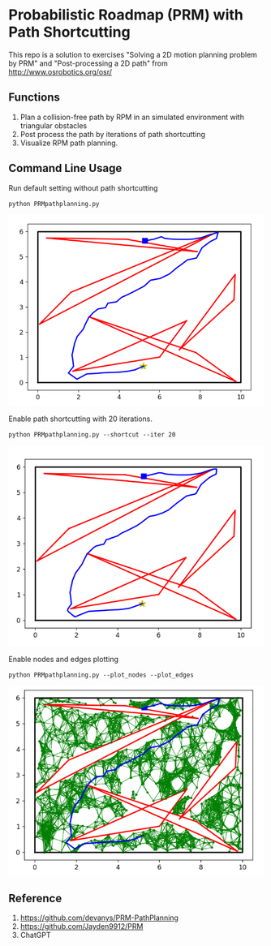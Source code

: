 # Probabilistic Roadmap (PRM) with Path Shortcutting
This repo is a solution to exercises "Solving a 2D motion planning problem by PRM" and "Post-processing a 2D path" from http://www.osrobotics.org/osr/


## Functions
1. Plan a collision-free path by RPM in an simulated environment with triangular obstacles
2. Post process the path by iterations of path shortcutting
3. Visualize RPM path planning.


## Command Line Usage
Run default setting without path shortcutting
```
python PRMpathplanning.py
```

![Image](https://github.com/bk1021/PRM_pathplanning/blob/main/pictures/output1.png)

Enable path shortcutting with 20 iterations.
```
python PRMpathplanning.py --shortcut --iter 20
```

![Image](https://github.com/bk1021/PRM_pathplanning/blob/main/pictures/output2.png)

Enable nodes and edges plotting
```
python PRMpathplanning.py --plot_nodes --plot_edges
```

![Image](https://github.com/bk1021/PRM_pathplanning/blob/main/pictures/output3.png)


## Reference
1. https://github.com/devanys/PRM-PathPlanning
2. https://github.com/Jayden9912/PRM
3. ChatGPT
